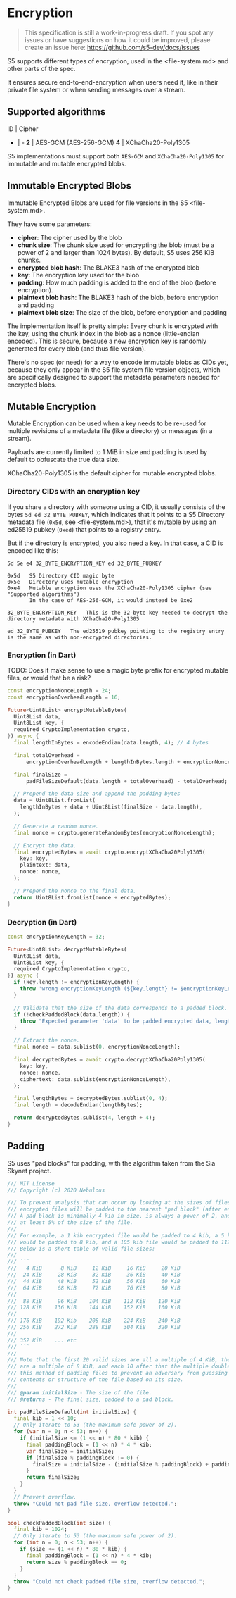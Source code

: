 # Encryption

> This specification is still a work-in-progress draft. If you spot any issues or have suggestions on how it could be improved, please create an issue here: https://github.com/s5-dev/docs/issues

S5 supports different types of encryption, used in the <file-system.md> and other parts of the spec.

It ensures secure end-to-end-encryption when users need it, like in their private file system or when sending messages over a stream.

## Supported algorithms

ID | Cipher
- | -
**2** | AES-GCM (AES-256-GCM)
**4** | XChaCha20-Poly1305

S5 implementations must support both `AES-GCM` and `XChaCha20-Poly1305` for immutable and mutable encrypted blobs.

## Immutable Encrypted Blobs

Immutable Encrypted Blobs are used for file versions in the S5 <file-system.md>.

They have some parameters:
- **cipher**: The cipher used by the blob
- **chunk size**: The chunk size used for encrypting the blob (must be a power of 2 and larger than 1024 bytes). By default, S5 uses 256 KiB chunks.
- **encrypted blob hash**: The BLAKE3 hash of the encrypted blob
- **key**: The encryption key used for the blob
- **padding**: How much padding is added to the end of the blob (before encryption).
- **plaintext blob hash**: The BLAKE3 hash of the blob, before encryption and padding
- **plaintext blob size**: The size of the blob, before encryption and padding

The implementation itself is pretty simple: Every chunk is encrypted with the key, using the chunk index in the blob as a nonce (little-endian encoded). This is secure, because a new encryption key is randomly generated for every blob (and thus file version).

There's no spec (or need) for a way to encode immutable blobs as CIDs yet, because they only appear in the S5 file system file version objects, which are specifically designed to support the metadata parameters needed for encrypted blobs.

## Mutable Encryption

Mutable Encryption can be used when a key needs to be re-used for multiple revisions of a metadata file (like a directory) or messages (in a stream).

Payloads are currently limited to 1 MiB in size and padding is used by default to obfuscate the true data size.

XChaCha20-Poly1305 is the default cipher for mutable encrypted blobs.

### Directory CIDs with an encryption key

If you share a directory with someone using a CID, it usually consists of the bytes `5d ed 32_BYTE_PUBKEY`, which indicates that it points to a S5 Directory metadata file (`0x5d`, see <file-system.md>), that it's mutable by using an ed25519 pubkey (`0xed`) that points to a registry entry.

But if the directory is encrypted, you also need a key. In that case, a CID is encoded like this:

```
5d 5e e4 32_BYTE_ENCRYPTION_KEY ed 32_BYTE_PUBKEY
```

```
0x5d   S5 Directory CID magic byte
0x5e   Directory uses mutable encryption
0xe4   Mutable encryption uses the XChaCha20-Poly1305 cipher (see "Supported algorithms")
       In the case of AES-256-GCM, it would instead be 0xe2

32_BYTE_ENCRYPTION_KEY   This is the 32-byte key needed to decrypt the directory metadata with XChaCha20-Poly1305

ed 32_BYTE_PUBKEY   The ed25519 pubkey pointing to the registry entry is the same as with non-encrypted directories.
```

### Encryption (in Dart)

TODO: Does it make sense to use a magic byte prefix for encrypted mutable files, or would that be a risk?

```dart
const encryptionNonceLength = 24;
const encryptionOverheadLength = 16;

Future<Uint8List> encryptMutableBytes(
  Uint8List data,
  Uint8List key, {
  required CryptoImplementation crypto,
}) async {
  final lengthInBytes = encodeEndian(data.length, 4); // 4 bytes

  final totalOverhead =
      encryptionOverheadLength + lengthInBytes.length + encryptionNonceLength;

  final finalSize =
      padFileSizeDefault(data.length + totalOverhead) - totalOverhead;

  // Prepend the data size and append the padding bytes
  data = Uint8List.fromList(
    lengthInBytes + data + Uint8List(finalSize - data.length),
  );

  // Generate a random nonce.
  final nonce = crypto.generateRandomBytes(encryptionNonceLength);

  // Encrypt the data.
  final encryptedBytes = await crypto.encryptXChaCha20Poly1305(
    key: key,
    plaintext: data,
    nonce: nonce,
  );

  // Prepend the nonce to the final data.
  return Uint8List.fromList(nonce + encryptedBytes);
}
```

### Decryption (in Dart)

```dart
const encryptionKeyLength = 32;

Future<Uint8List> decryptMutableBytes(
  Uint8List data,
  Uint8List key, {
  required CryptoImplementation crypto,
}) async {
  if (key.length != encryptionKeyLength) {
    throw 'wrong encryptionKeyLength (${key.length} != $encryptionKeyLength)';
  }

  // Validate that the size of the data corresponds to a padded block.
  if (!checkPaddedBlock(data.length)) {
    throw "Expected parameter 'data' to be padded encrypted data, length was '${data.length}', nearest padded block is '${padFileSizeDefault(data.length)}'";
  }

  // Extract the nonce.
  final nonce = data.sublist(0, encryptionNonceLength);

  final decryptedBytes = await crypto.decryptXChaCha20Poly1305(
    key: key,
    nonce: nonce,
    ciphertext: data.sublist(encryptionNonceLength),
  );

  final lengthBytes = decryptedBytes.sublist(0, 4);
  final length = decodeEndian(lengthBytes);

  return decryptedBytes.sublist(4, length + 4);
}
```

## Padding

S5 uses "pad blocks" for padding, with the algorithm taken from the Sia Skynet project.

```dart
/// MIT License
/// Copyright (c) 2020 Nebulous

/// To prevent analysis that can occur by looking at the sizes of files, all
/// encrypted files will be padded to the nearest "pad block" (after encryption).
/// A pad block is minimally 4 kib in size, is always a power of 2, and is always
/// at least 5% of the size of the file.
///
/// For example, a 1 kib encrypted file would be padded to 4 kib, a 5 kib file
/// would be padded to 8 kib, and a 105 kib file would be padded to 112 kib.
/// Below is a short table of valid file sizes:
///
/// ```
///   4 KiB      8 KiB     12 KiB     16 KiB     20 KiB
///  24 KiB     28 KiB     32 KiB     36 KiB     40 KiB
///  44 KiB     48 KiB     52 KiB     56 KiB     60 KiB
///  64 KiB     68 KiB     72 KiB     76 KiB     80 KiB
///
///  88 KiB     96 KiB    104 KiB    112 KiB    120 KiB
/// 128 KiB    136 KiB    144 KiB    152 KiB    160 KiB
///
/// 176 KiB    192 Kib    208 KiB    224 KiB    240 KiB
/// 256 KiB    272 KiB    288 KiB    304 KiB    320 KiB
///
/// 352 KiB    ... etc
/// ```
///
/// Note that the first 20 valid sizes are all a multiple of 4 KiB, the next 10
/// are a multiple of 8 KiB, and each 10 after that the multiple doubles. We use
/// this method of padding files to prevent an adversary from guessing the
/// contents or structure of the file based on its size.
///
/// @param initialSize - The size of the file.
/// @returns - The final size, padded to a pad block.

int padFileSizeDefault(int initialSize) {
  final kib = 1 << 10;
  // Only iterate to 53 (the maximum safe power of 2).
  for (var n = 0; n < 53; n++) {
    if (initialSize <= (1 << n) * 80 * kib) {
      final paddingBlock = (1 << n) * 4 * kib;
      var finalSize = initialSize;
      if (finalSize % paddingBlock != 0) {
        finalSize = initialSize - (initialSize % paddingBlock) + paddingBlock;
      }
      return finalSize;
    }
  }
  // Prevent overflow.
  throw "Could not pad file size, overflow detected.";
}

bool checkPaddedBlock(int size) {
  final kib = 1024;
  // Only iterate to 53 (the maximum safe power of 2).
  for (int n = 0; n < 53; n++) {
    if (size <= (1 << n) * 80 * kib) {
      final paddingBlock = (1 << n) * 4 * kib;
      return size % paddingBlock == 0;
    }
  }
  throw "Could not check padded file size, overflow detected.";
}
```